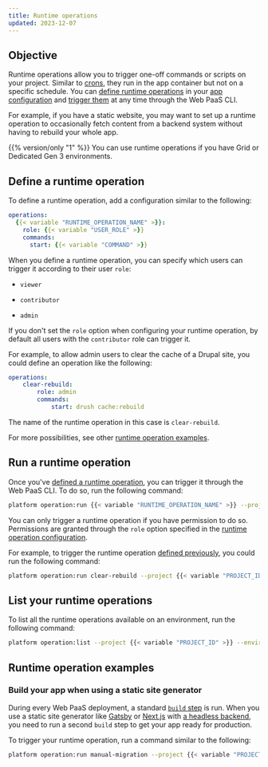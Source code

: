 ```yaml
---
title: Runtime operations
updated: 2023-12-07
---
```



## Objective  

Runtime operations allow you to trigger one-off commands or scripts on your project.
Similar to [crons](../create-apps/app-reference.md#crons), they run in the app container but not on a specific schedule.
You can [define runtime operations](#define-a-runtime-operation) in your [app configuration](../create-apps-create-apps/app-reference)
and [trigger them](#run-a-runtime-operation) at any time through the Web PaaS CLI.

For example, if you have a static website,
you may want to set up a runtime operation to occasionally fetch content from a backend system
without having to rebuild your whole app.

{{% version/only "1" %}}
You can use runtime operations if you have Grid or Dedicated Gen 3 environments.


## Define a runtime operation

To define a runtime operation, add a configuration similar to the following:


```yaml 
operations:
  {{< variable "RUNTIME_OPERATION_NAME" >}}:
    role: {{< variable "USER_ROLE" >}}
    commands:
      start: {{< variable "COMMAND" >}}
```


When you define a runtime operation,
you can specify which users can trigger it according to their user `role`:

- `viewer`

- `contributor`

- `admin`


If you don't set the `role` option when configuring your runtime operation,
by default all users with the `contributor` role can trigger it. 

For example, to allow admin users to clear the cache of a Drupal site,
you could define an operation like the following:


```yaml 
operations:
    clear-rebuild:
        role: admin
        commands:
            start: drush cache:rebuild
```


The name of the runtime operation in this case is `clear-rebuild`.

For more possibilities, see other [runtime operation examples](#runtime-operation-examples). 

## Run a runtime operation

Once you've [defined a runtime operation](#define-a-runtime-operation), 
you can trigger it through the Web PaaS CLI.
To do so, run the following command:

```bash
platform operation:run {{< variable "RUNTIME_OPERATION_NAME" >}} --project {{< variable "PROJECT_ID" >}} --environment {{< variable "ENVIRONMENT_NAME" >}}
```

You can only trigger a runtime operation if you have permission to do so.
Permissions are granted through the `role` option specified in the [runtime operation configuration](#define-a-runtime-operation).

For example, to trigger the runtime operation [defined previously](#define-a-runtime-operation),
you could run the following command:

```bash
platform operation:run clear-rebuild --project {{< variable "PROJECT_ID" >}} --environment {{< variable "ENVIRONMENT_NAME" >}}
```

## List your runtime operations

To list all the runtime operations available on an environment,
run the following command:

```bash
platform operation:list --project {{< variable "PROJECT_ID" >}} --environment {{< variable "ENVIRONMENT_NAME" >}}
```

## Runtime operation examples

### Build your app when using a static site generator


During every Web PaaS deployment, a standard [`build` step](/learn/overview/build-deploy.md#the-build) is run.
When you use a static site generator like [Gatsby](../create-apps-guides/gatsby)
or [Next.js](../create-apps-guides/nextjs) with [a headless backend](../create-apps-guides/gatsby/headless),
you need to run a second `build` step to get your app ready for production.



To trigger your runtime operation, run a command similar to the following:

```bash
platform operation:run manual-migration --project {{< variable "PROJECT_ID" >}} --environment {{< variable "ENVIRONMENT_NAME" >}}
```
